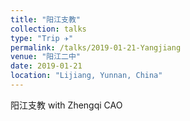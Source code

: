 ```yaml
---
title: "阳江支教"
collection: talks
type: "Trip ✈️"
permalink: /talks/2019-01-21-Yangjiang
venue: "阳江二中"
date: 2019-01-21
location: "Lijiang, Yunnan, China"
---
```


阳江支教 with Zhengqi CAO